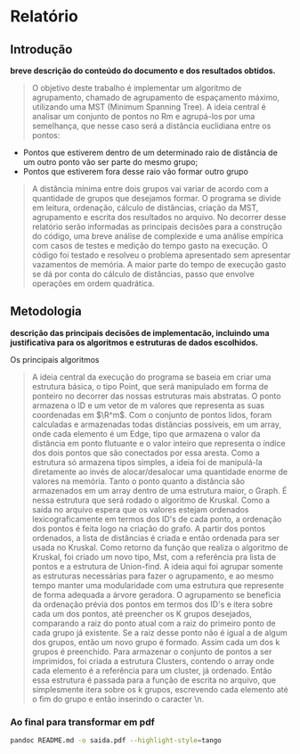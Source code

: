 # Relatório

## Introdução

**breve descrição do conteúdo do documento e dos resultados obtidos.**

> O objetivo deste trabalho é implementar um algoritmo de agrupamento, chamado de agrupamento de espaçamento
máximo, utilizando uma MST (Minimum Spanning Tree). A ideia central é analisar um conjunto de pontos no Rm e
agrupá-los por uma semelhança, que nesse caso será a distância euclidiana entre os pontos: 
- Pontos que estiverem dentro de um determinado raio de distância de um outro ponto vão ser parte do mesmo grupo;
- Pontos que estiverem fora desse raio vão formar outro grupo
> A distância mínima entre dois grupos vai variar de acordo com a quantidade de grupos que desejamos formar.
> O programa se divide em leitura, ordenação, cálculo de distâncias, criação da MST, agrupamento e escrita dos resultados no arquivo. No decorrer desse relatório serão informadas as principais decisões para a construção do código, uma breve análise de complexide e uma análise empírica com casos de testes e medição do tempo gasto na execução. O código foi testado e resolveu o problema apresentado sem apresentar vazamentos de memória. A maior parte do tempo de execução gasto se dá por conta do cálculo de distâncias, passo que envolve operações em ordem quadrática. 

## Metodologia

**descrição das principais decisões de implementacão, incluindo uma justificativa para os algoritmos e estruturas de dados escolhidos.**

Os principais algoritmos

> A ideia central da execução do programa se baseia em criar uma estrutura básica, o tipo Point, que será manipulado em forma de ponteiro no decorrer das nossas estruturas mais abstratas. O ponto armazena o ID e um vetor de m valores que representa as suas coordenadas em $\R^m$. Com o conjunto de pontos lidos, foram calculadas e armazenadas todas distâncias possíveis, em um array, onde cada elemento é um Edge, tipo que armazena o valor da distância em ponto flutuante e o valor inteiro que representa o índice dos dois pontos que são conectados por essa aresta. Como a estrutura só armazena tipos simples, a ideia foi de manipulá-la diretamente ao invés de alocar/desalocar uma quantidade enorme de valores na memória. Tanto o ponto quanto a distância são armazenados em um array dentro de uma estrutura maior, o Graph. É nessa estrutura que será rodado o algoritmo de Kruskal. Como a saída no arquivo espera que os valores estejam ordenados lexicograficamente em termos dos ID's de cada ponto, a ordenação dos pontos é feita logo na criação do grafo. A partir dos pontos ordenados, a lista de distâncias é criada e então ordenada para ser usada no Kruskal. Como retorno da função que realiza o algoritmo de Kruskal, foi criado um novo tipo, Mst, com a referência pra lista de pontos e a estrutura de Union-find. A ideia aqui foi agrupar somente as estruturas necessárias para fazer o agrupamento, e ao mesmo tempo manter uma modularidade com uma estrutura que represente de forma adequada a árvore geradora. O agrupamento se beneficia da ordenação prévia dos pontos em termos dos ID's e itera sobre cada um dos pontos, até preencher os K grupos desejados, comparando a raiz do ponto atual com a raiz do primeiro ponto de cada grupo já existente. Se a raiz desse ponto não é igual a de algum dos grupos, então um novo grupo é formado. Assim cada um dos k grupos é preenchido. Para armazenar o conjunto de pontos a ser imprimidos, foi criada a estrutura Clusters, contendo o array onde cada elemento é a referência para um cluster, já ordenado. Então essa estrutura é passada para a função de escrita no arquivo, que simplesmente itera sobre os k grupos, escrevendo cada elemento até o fim do grupo e então inserindo o caracter \n.





### Ao final para transformar em pdf

```bash
pandoc README.md -o saida.pdf --highlight-style=tango
```
